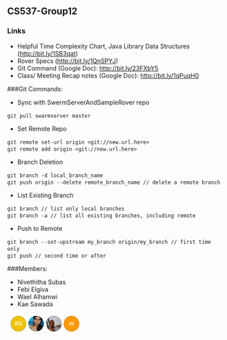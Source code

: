 ## CS537-Group12
### Links
- Helpful Time Complexity Chart, Java Library Data Structures (http://bit.ly/1SB3qat)
- Rover Specs (http://bit.ly/1QnSPYJ)
- Git Command (Google Doc): http://bit.ly/23FXbY5
- Class/ Meeting Recap notes (Google Doc): http://bit.ly/1qPuqH0

###Git Commands:
* Sync with SwermServerAndSampleRover repo
```
git pull swarmserver master
```
* Set Remote Repo
```
git remote set-url origin <git://new.url.here>
git remote add origin <git://new.url.here>
```


* Branch Deletion
```
git branch -d local_branch_name
git push origin --delete remote_branch_name // delete a remote branch 
```


* List Existing Branch
```
git branch // list only local branches
git branch -a // list all existing branches, including remote
```


* Push to Remote
```
git branch --set-upstream my_branch origin/my_branch // first time only
git push // second time or after
```

###Members:
* Nivethitha Subas
* Febi Elgiva
* Wael Alhamwi
* Kae Sawada

![Group 12 members](
https://github.com/ks1k1/cs537-ks1k1/blob/master/images/members.PNG)
